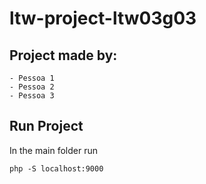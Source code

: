 # ltw-project-ltw03g03

## Project made by:

    - Pessoa 1
    - Pessoa 2
    - Pessoa 3

## Run Project

 In the main folder run

 ```
 php -S localhost:9000
 ```